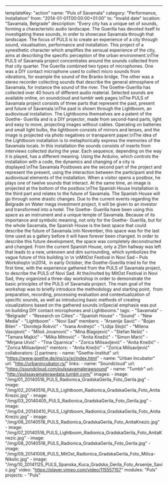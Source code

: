 ---
  templateKey: "action"
  name: "Puls of Savamala"
  category: "Performance, Installation"
  from: "2014-01-01T00:00:00+01:00"
  to: "Invalid date"
  location: "Savamala, Belgrade"
  description: "Every city has a unique set of sounds, forming a characteristic audio landscape. The Guerilla has devoted itself to investigating these sounds, in order to showcase Savamala through that landscape. The focus of PULS is to create an experience of a city through sound, visualisation, performance and installation. This project of a synesthetic character which amplifies the sensual experience of the city, aims at describing the specific perception of the urban environment.\nThe PULS of Savamala project concentrates around the sounds collected from that city quarter. The Guerilla combined two types of microphones. One was a DIY contact microphone used to collect micro sounds from vibrations, for example the sound of the Branko bridge. The other was a stereo recorder collecting sounds that describe the general atmosphere of Savamala, for instance the sound of the river. The Goethe-Guerilla has collected over 40 hours of different audio material. Selected sounds are available online, on soundcloud and tumblr web pages.\nThe PULS of Savamala project consists of three parts that represent the past, present and future of Savamala.\nThe past is shown through the Lightboom, an audiovisual installation. The Lightbooms themselves are a patent of the Goethe- Guerilla and is a DIY projector, made from second-hand parts, light and easy to move, projecting images without cables. Operating on batteries and small light bulbs, the lightboom consists of mirrors and lenses, and the image is projected via photo negatives or transparent paper.\nThe idea of the Lightboom installation is to metaphorically express the memories of the Savamala locals. In this installation the sounds consists of inserts from interviews collected during the year. Each sequence, depending on the way it is played, has a different meaning. Using the Arduino, which controls the installation with a code, the dynamics and changing of a city is displayed.\nThe Savamala Postboxes are the second part of the project and represent the present, using the interaction between the participant and the audiovisual elements of the installation. When a visitor opens a postbox, he plays one of twelve sounds that interact. At the same time, an image is projected at the bottom of the postbox.\nThe Spanish House Installation is the third part and relates to the future of Savamala. The Spanish House will go through some drastic changes. Due to the current events regarding the Belgrade on Water mega investment project, it will be given to an investor and transformed into a hotel. The Goethe- Guerilla have been using this space as an instrument and a unique temple of Savamala. Because of its importance and symbolic meaning, not only for the Goethe- Guerilla, but for the whole Savamala, the Spanish House is the best space that could describe the future of Savamala.\nIn November, this space was for the last time used as a gallery before it will have forever been changed. In order to describe this future development, the space was completely deconstructed and changed. From the current Spanish House, only a 25m hallway was left that leads to a new, unknown and dim surrounding, which symbolizes the vague future of this building.\n \n \nMitOst Festival in Novi Sad – Puls Workshop\n \n2014,  in early October, the Goethe-Guerilla tried to for the first time, with the experience gathered from the PULS of Savamala project, to describe the PULS of Novi Sad. At the/invited by MitOst Festival in Novi Sad, they organized a three-day workshop in order to demonstrate the basic principles of the PULS of Savamala project. The main goal of the workshop was to briefly introduce the methodology and starting point,  from preparation, recording, processing evaluation and contextualization of specific sounds, as well as introducing basic methods of creating visualizations based on the gathered sounds.\nSpecial emphasis was put on building DIY contact microphones and Lightbooms."
  tags: 
    - "Savamala"
    - "Belgrade"
    - "Research on Cities"
    - "Spanish House"
    - "Sound"
    - "New Media"
    - "Lightboom"
    - "Novi Sad"
  members: 
    - "Arsenije Savić"
    - "Bojan Bilen"
    - "Doroteja Rokvić"
    - "Ivana Andrejić"
    - "Lidija Stojić"
    - "Milena Vasojević"
    - "Miloš Jovanović"
    - "Mina Blagojević"
    - "Stefan Nešić"
    - "Tamara Majkić"
    - "Milka Mitrović"
    - "Anita Knežić"
    - "Simon Marić"
    - "Mirjana Utvić"
    - "Tina Oparnica"
    - "Zorica Milisavljević"
    - "Anita Knežić"
    - "Zorica Milisavljević"
  mentors: 
    - "Anita Knežić"
    - "Zorica Milisavljević"
  collaborators: []
  partners: 
    - 
      name: "Goethe-Institut"
      url: "https://www.goethe.de/ins/cs/sr/index.html"
    - 
      name: "Urban Incubator"
      url: "http://urbanincubator.rs/"
  links: 
    - 
      name: "Soundcloud"
      url: "https://soundcloud.com/pulssavamalerawsound"
    - 
      name: "Tumblr"
      url: "http://pulssavamalerawdata.tumblr.com/"
  images: 
    - 
      image: "/img/01_20140516_PULS_Radionica_GradskaGerila_Foto_Gerila.jpg"
    - 
      image: "/img/02_20140516_PULS_Lightboom_Radionica_GradskaGerila_Foto_AnitaKnezic.jpg"
    - 
      image: "/img/03_20140405_PULS_Radionica_GradskaGerila_Foto_Gerila.jpg"
    - 
      image: "/img/04_20140410_PULS_Lightboom_Radionica_GradskaGerila_Foto_AnitaKnezic.jpg"
    - 
      image: "/img/06_20140518_PULS_Radionica_GradskaGerila_Foto_AnitaKnezic.jpg"
    - 
      image: "/img/07_20140516_PULS_Lightboom_Radionica_GradskaGerila_Foto_AnitaKnezic.jpg"
    - 
      image: "/img/08_20140518_PULS_Radionica_GradskaGerila_Foto_Gerila.jpg"
    - 
      image: "/img/09_20141008_PULS_MitOst_Radionica_GradskaGerila_Foto_Milica-Nikolic.jpg"
    - 
      image: "/img/10_20141125_PULS_Spanska_Kuca_Gradska_Gerila_Foto_Arsenije_Savic.jpg"
  video: "https://player.vimeo.com/video/115557157"
  modules: "Puls"
  projects: 
    - "Puls"
